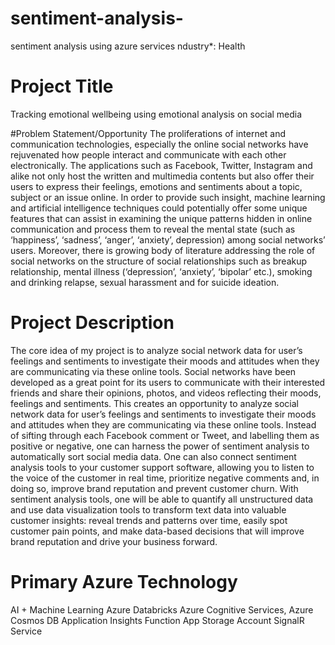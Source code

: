# sentiment-analysis-
sentiment analysis using azure services
ndustry*:
Health

# Project Title
Tracking emotional wellbeing using emotional analysis on social media

#Problem Statement/Opportunity
The proliferations of internet and communication technologies, especially the online social networks have rejuvenated how people interact and communicate with each other electronically. The applications such as Facebook, Twitter, Instagram and alike not only host the written and multimedia contents but also offer their users to express their feelings, emotions and sentiments about a topic, subject or an issue online. In order to provide such insight, machine learning and artificial intelligence techniques could potentially offer some unique features that can assist in examining the unique patterns hidden in online communication and process them to reveal the mental state (such as ‘happiness’, ‘sadness’, ‘anger’, ‘anxiety’, depression) among social networks’ users. Moreover, there is growing body of literature addressing the role of social networks on the structure of social relationships such as breakup relationship, mental illness (‘depression’, ‘anxiety’, ‘bipolar’ etc.), smoking and drinking relapse, sexual harassment and for suicide ideation.

# Project Description
The core idea of my project is to analyze social network data for user’s feelings and sentiments to investigate their moods and attitudes when they are communicating via these online tools. Social networks have been developed as a great point for its users to communicate with their interested friends and share their opinions, photos, and videos reflecting their moods, feelings and sentiments. This creates an opportunity to analyze social network data for user’s feelings and sentiments to investigate their moods and attitudes when they are communicating via these online tools. Instead of sifting through each Facebook comment or Tweet, and labelling them as positive or negative, one can harness the power of sentiment analysis to automatically sort social media data. One can also connect sentiment analysis tools to your customer support software, allowing you to listen to the voice of the customer in real time, prioritize negative comments and, in doing so, improve brand reputation and prevent customer churn. With sentiment analysis tools, one will be able to quantify all unstructured data and use data visualization tools to transform text data into valuable customer insights: reveal trends and patterns over time, easily spot customer pain points, and make data-based decisions that will improve brand reputation and drive your business forward.

# Primary Azure Technology
AI + Machine Learning
Azure Databricks
Azure Cognitive Services,
Azure Cosmos DB
Application Insights
Function App
Storage Account
SignalR Service
